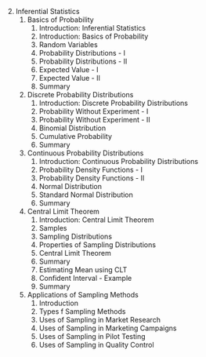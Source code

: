 2. Inferential Statistics
    1. Basics of Probability
        1. Introduction: Inferential Statistics
        2. Introduction: Basics of Probability
        3. Random Variables
        4. Probability Distributions - I
        5. Probability Distributions - II
        6. Expected Value - I
        7. Expected Value - II
        8. Summary
    2. Discrete Probability Distributions
        1. Introduction: Discrete Probability Distributions
        2. Probability Without Experiment - I
        3. Probability Without Experiment - II
        4. Binomial Distribution
        5. Cumulative Probability
        6. Summary
    3. Continuous Probability Distributions
        1. Introduction: Continuous Probability Distributions
        2. Probability Density Functions - I
        3. Probability Density Functions - II
        4. Normal Distribution
        5. Standard Normal Distribution
        6. Summary
    4. Central Limit Theorem
        1. Introduction: Central Limit Theorem
        2. Samples
        3. Sampling Distributions
        4. Properties of Sampling Distributions
        5. Central Limit Theorem
        6. Summary
        7. Estimating Mean using CLT
        8. Confident Interval - Example
        9. Summary
    5. Applications of Sampling Methods
        1. Introduction
        2. Types f Sampling Methods
        3. Uses of Sampling in Market Research
        4. Uses of Sampling in Marketing Campaigns
        5. Uses of Sampling in Pilot Testing
        6. Uses of Sampling in Quality Control
